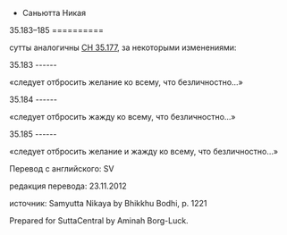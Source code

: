 









* Саньютта Никая


35\.183–185
\=\=\=\=\=\=\=\=\=\=



сутты аналогичны [СН 35\.177](/sn35\.177\-179/ru/sv\#sv177), за некоторыми изменениями:



35\.183
\-\-\-\-\-\-


«следует отбросить желание ко всему, что безличностно…»




35\.184
\-\-\-\-\-\-


«следует отбросить жажду ко всему, что безличностно…»




35\.185
\-\-\-\-\-\-


«следует отбросить желание и жажду ко всему, что безличностно…»




Перевод с английского: SV


редакция перевода: 23\.11\.2012


источник: Samyutta Nikaya by Bhikkhu Bodhi, p\. 1221


Prepared for SuttaCentral by Aminah Borg\-Luck\.






